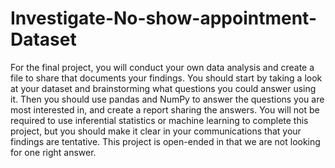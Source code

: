 # Investigate-No-show-appointment-Dataset

For the final project, you will conduct your own data analysis and create a file to share that documents your findings. 
You should start by taking a look at your dataset and brainstorming what questions you could answer using it. 
Then you should use pandas and NumPy to answer the questions you are most interested in, and create a report sharing the answers.
You will not be required to use inferential statistics or machine learning to complete this project,
but you should make it clear in your communications that your findings are tentative. 
This project is open-ended in that we are not looking for one right answer.

